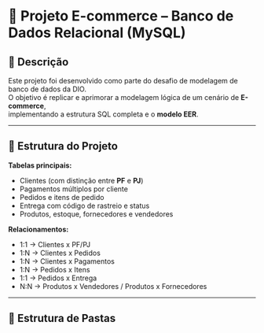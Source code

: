 # 🛒 Projeto E-commerce – Banco de Dados Relacional (MySQL)

## 📘 Descrição
Este projeto foi desenvolvido como parte do desafio de modelagem de banco de dados da DIO.  
O objetivo é replicar e aprimorar a modelagem lógica de um cenário de **E-commerce**,  
implementando a estrutura SQL completa e o **modelo EER**.

---

## 🧱 Estrutura do Projeto

**Tabelas principais:**
- Clientes (com distinção entre **PF** e **PJ**)
- Pagamentos múltiplos por cliente
- Pedidos e itens de pedido
- Entrega com código de rastreio e status
- Produtos, estoque, fornecedores e vendedores

**Relacionamentos:**
- 1:1 → Clientes x PF/PJ  
- 1:N → Clientes x Pedidos  
- 1:N → Clientes x Pagamentos  
- 1:N → Pedidos x Itens  
- 1:1 → Pedidos x Entrega  
- N:N → Produtos x Vendedores / Produtos x Fornecedores  

---

## 🧩 Estrutura de Pastas
